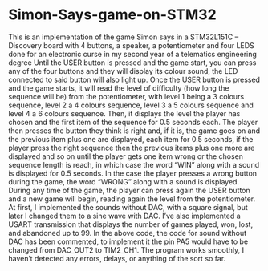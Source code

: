 # Simon-Says-game-on-STM32
This is an implementation of the game Simon says in a STM32L151C – Discovery board with 4 buttons, a speaker, a potentiometer and four LEDS done for an electronic curse in my second year of a telematics engineering degree Until the USER button is pressed and the game start, you can press any of the four buttons and they will display its colour sound, the LED connected to said button will also light up. Once the USER button is pressed and the game starts, it will read the level of difficulty (how long the sequence will be) from the potentiometer, with level 1 being a 3 colours sequence, level 2 a 4 colours sequence, level 3 a 5 colours sequence and level 4 a 6 colours sequence. Then, it displays the level the player has chosen and the first item of the sequence for 0.5 seconds each. The player then presses the button they think is right and, if it is, the game goes on and the previous item plus one are displayed, each item for 0.5 seconds, if the player press the right sequence then the previous items plus one more are displayed and so on until the player gets one item wrong or the chosen sequence length is reach, in which case the word “WIN” along with a sound is displayed for 0.5 seconds. In the case the player presses a wrong button during the game, the word “WRONG” along with a sound is displayed. During any time of the game, the player can press again the USER button and a new game will begin, reading again the level from the potentiometer.   At first, I implemented the sounds without DAC, with a square signal, but later I changed them to a sine wave with DAC. I’ve also implemented a USART transmission that displays the number of games played, won, lost, and abandoned up to 99. In the above code, the code for sound without DAC has been commented, to implement it the pin PA5 would have to be changed from DAC_OUT2 to TIM2_CH1.  The program works smoothly, I haven’t detected any errors, delays, or anything of the sort so far.
